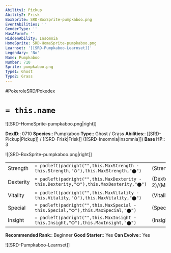 ```yaml
---
Ability1: Pickup
Ability2: Frisk
BoxSprite: SRD-BoxSprite-pumpkaboo.png
EventAbilities: ''
GenderType: ''
HasAForm?: ''
HiddenAbility: Insomnia
HomeSprite: SRD-HomeSprite-pumpkaboo.png
Learnset: '[[SRD-Pumpkaboo-Learnset]]'
Legendary: 'No'
Name: Pumpkaboo
Number: 710
Sprite: pumpkaboo.png
Type1: Ghost
Type2: Grass
---
```


#PokeroleSRD/Pokedex

# `= this.name`

![[SRD-HomeSprite-pumpkaboo.png|right]]

**DexID**:: 0710
**Species**:: Pumpkaboo
**Type**:: Ghost / Grass
**Abilities**:: [[SRD-Pickup|Pickup]] / [[SRD-Frisk|Frisk]] ([[SRD-Insomnia|Insomnia]])
**Base HP**:: 3

![[SRD-BoxSprite-pumpkaboo.png|right]]

|           |                                                                                        |                                          |
| --------- | -------------------------------------------------------------------------------------- | ---------------------------------------- |
| Strength  | `= padleft(padright("",this.MaxStrength - this.Strength,"⭘"),this.MaxStrength,"⬤")`    | (Strength::2)/(MaxStrength::4)   |
| Dexterity | `= padleft(padright("",this.MaxDexterity - this.Dexterity,"⭘"),this.MaxDexterity,"⬤")` | (Dexterity:: 2)/(MaxDexterity::4) |
| Vitality  | `= padleft(padright("",this.MaxVitality - this.Vitality,"⭘"),this.MaxVitality,"⬤")`    | (Vitality::2)/(MaxVitality::5)   |
| Special   | `= padleft(padright("",this.MaxSpecial - this.Special,"⭘"),this.MaxSpecial,"⬤")`       | (Special::2)/(MaxSpecial::4)     |
| Insight   | `= padleft(padright("",this.MaxInsight - this.Insight,"⭘"),this.MaxInsight,"⬤")`       | (Insight::2)/(MaxInsight::4)     |

**Recommended Rank**:: Beginner
**Good Starter**:: Yes
**Can Evolve**:: Yes

![[SRD-Pumpkaboo-Learnset]]